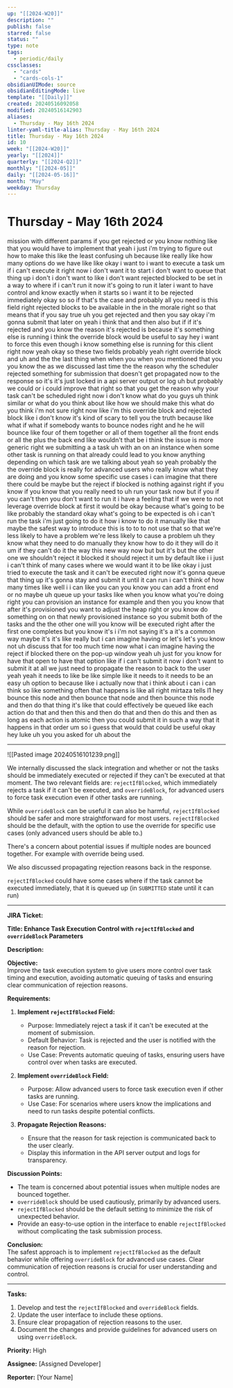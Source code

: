 ```yaml
---
up: "[[2024-W20]]"
description: ""
publish: false
starred: false
status: ""
type: note
tags:
  - periodic/daily
cssclasses:
  - "cards"
  - "cards-cols-1"
obsidianUIMode: source
obsidianEditingMode: live
template: "[[Daily]]"
created: 20240516092058
modified: 20240516142903
aliases:
  - Thursday - May 16th 2024
linter-yaml-title-alias: Thursday - May 16th 2024
title: Thursday - May 16th 2024
id: 10
week: "[[2024-W20]]"
yearly: "[[2024]]"
quarterly: "[[2024-Q2]]"
monthly: "[[2024-05]]"
daily: "[[2024-05-16]]"
month: "May"
weekday: Thursday
---
```


# Thursday - May 16th 2024

mission with different params if you get rejected or you know nothing like that you would have to implement that yeah i just i'm trying to figure out how to make this like the least confusing uh because like really like how many options do we have like like okay i want to i want to execute a task um if i can't execute it right now i don't want it to start i don't want to queue that thing up i don't i don't want to like i don't want rejected blocked to be set in a way to where if i can't run it now it's going to run it later i want to have control and know exactly when it starts so i want it to be rejected immediately okay so so if that's the case and probably all you need is this field right rejected blocks to be available in the in the morale right so that means that if you say true uh you get rejected and then you say okay i'm gonna submit that later on yeah i think that and then also but if if it's rejected and you know the reason it's rejected is because it's something else is running i think the override block would be useful to say hey i want to force this even though i know something else is running for this client right now yeah okay so these two fields probably yeah right override block and uh and the the last thing when when you when you mentioned that you you know the as we discussed last time the the reason why the scheduler rejected something for submission that doesn't get propagated now to the response so it's it's just locked in a api server output or log uh but probably we could or i could improve that right so that you get the reason why your task can't be scheduled right now i don't know what do you guys uh think similar or what do you think about like how we should make this what do you think i'm not sure right now like i'm this override block and rejected block like i don't know it's kind of scary to tell you the truth because like what if what if somebody wants to bounce nodes right and he he will bounce like four of them together or all of them together all the front ends or all the plus the back end like wouldn't that be i think the issue is more generic right we submitting a a task uh with an on an instance when some other task is running on that already could lead to you know anything depending on which task are we talking about yeah so yeah probably the the override block is really for advanced users who really know what they are doing and you know some specific use cases i can imagine that there there could be maybe but the reject if blocked is nothing against right if you know if you know that you really need to uh run your task now but if you if you can't then you don't want to run it i have a feeling that if we were to not leverage override block at first it would be okay because what's going to be like probably the standard okay what's going to be expected is oh i can't run the task i'm just going to do it how i know to do it manually like that maybe the safest way to introduce this is to to to not use that so that we're less likely to have a problem we're less likely to cause a problem uh they know what they need to do manually they know how to do it they will do it um if they can't do it the way this new way now but but it's but the other one we shouldn't reject it blocked it should reject it um by default like i i just i can't think of many cases where we would want it to be like okay i just tried to execute the task and it can't be executed right now it's gonna queue that thing up it's gonna stay and submit it until it can run i can't think of how many times like well i i can like you can you know you can add a front end or no maybe uh queue up your tasks like when you know what you're doing right you can provision an instance for example and then you you know that after it's provisioned you want to adjust the heap right or you know do something on on that newly provisioned instance so you submit both of the tasks and the the other one will you know will be executed right after the first one completes but you know it's i i'm not saying it's a it's a common way maybe it's it's like really but i can imagine having or let's let's you know not uh discuss that for too much time now what i can imagine having the reject if blocked there on the pop-up window yeah uh just for you know for have that open to have that option like if i can't submit it now i don't want to submit it at all we just need to propagate the reason to back to the user yeah yeah it needs to like be like simple like it needs to it needs to be an easy uh option to because like i actually now that i think about i can i can think so like something often that happens is like all right mirtaza tells l1 hey bounce this node and then bounce that node and then bounce this node and then do that thing it's like that could effectively be queued like each action do that and then this and then do that and then do this and then as long as each action is atomic then you could submit it in such a way that it happens in that order um so i guess that would that could be useful okay hey luke uh you you asked for uh about the

---

![[Pasted image 20240516101239.png]]


We internally discussed the slack integration and whether or not the tasks should be immediately executed or rejected if they can't be executed at that moment. The two relevant fields are: `rejectIfBlocked`, which immediately rejects a task if it can't be executed, and `overrideBlock`, for advanced users to force task execution even if other tasks are running.

While `overrideBlock` can be useful it can also be harmful, `rejectIfBlocked` should be safer and more straightforward for most users. `rejectIfBlocked` should be the default, with the option to use the override for specific use cases (only advanced users should be able to.)

There's a concern about potential issues if multiple nodes are bounced together. For example with override being used.

We also discussed propagating rejection reasons back in the response.

`rejectIfBlocked` could have some cases where if the task cannot be executed immediately, that it is queued up (in `SUBMITTED` state until it can run)

---

**JIRA Ticket:**

**Title: Enhance Task Execution Control with `rejectIfBlocked` and `overrideBlock` Parameters**

**Description:**

**Objective:**  
Improve the task execution system to give users more control over task timing and execution, avoiding automatic queuing of tasks and ensuring clear communication of rejection reasons.

**Requirements:**

1. **Implement `rejectIfBlocked` Field:**

    - Purpose: Immediately reject a task if it can't be executed at the moment of submission.
    - Default Behavior: Task is rejected and the user is notified with the reason for rejection.
    - Use Case: Prevents automatic queuing of tasks, ensuring users have control over when tasks are executed.

2. **Implement `overrideBlock` Field:**

    - Purpose: Allow advanced users to force task execution even if other tasks are running.
    - Use Case: For scenarios where users know the implications and need to run tasks despite potential conflicts.

3. **Propagate Rejection Reasons:**
    - Ensure that the reason for task rejection is communicated back to the user clearly.
    - Display this information in the API server output and logs for transparency.

**Discussion Points:**

- The team is concerned about potential issues when multiple nodes are bounced together.
- `overrideBlock` should be used cautiously, primarily by advanced users.
- `rejectIfBlocked` should be the default setting to minimize the risk of unexpected behavior.
- Provide an easy-to-use option in the interface to enable `rejectIfBlocked` without complicating the task submission process.

**Conclusion:**  
The safest approach is to implement `rejectIfBlocked` as the default behavior while offering `overrideBlock` for advanced use cases. Clear communication of rejection reasons is crucial for user understanding and control.

---

**Tasks:**

1. Develop and test the `rejectIfBlocked` and `overrideBlock` fields.
2. Update the user interface to include these options.
3. Ensure clear propagation of rejection reasons to the user.
4. Document the changes and provide guidelines for advanced users on using `overrideBlock`.

**Priority:** High

**Assignee:** [Assigned Developer]

**Reporter:** [Your Name]
